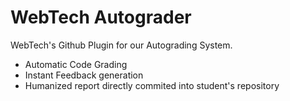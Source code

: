 # WebTech Autograder
WebTech's Github Plugin for our Autograding System.
- Automatic Code Grading
- Instant Feedback generation
- Humanized report directly commited into student's repository
  